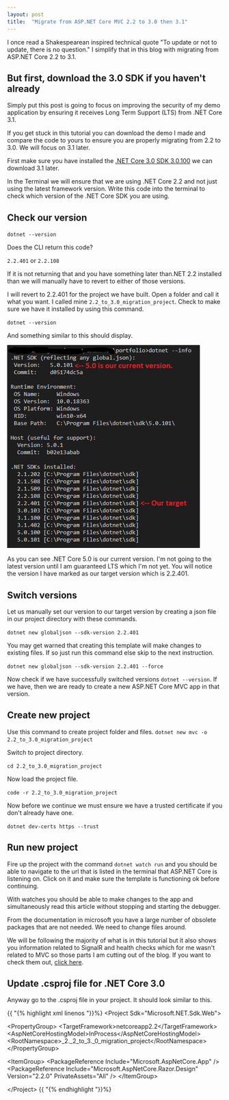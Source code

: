 ```yaml
---
layout: post
title:  "Migrate from ASP.NET Core MVC 2.2 to 3.0 then 3.1"
---
```


I once read a Shakespearean inspired technical quote "To update or not to update, there is no question." I simplify that in this blog with migrating from ASP.NET Core 2.2 to 3.1.

## But first, download the 3.0 SDK if you haven't already ##

Simply put this post is going to focus on improving the security of my demo application by ensuring it receives Long Term Support (LTS) from .NET Core 3.1.

If you get stuck in this tutorial you can download the demo I made and compare the code to yours to ensure you are properly migrating from 2.2 to 3.0. We will focus on 3.1 later.

First make sure you have installed the [.NET Core 3.0 SDK 3.0.100](https://dotnet.microsoft.com/download/dotnet-core/3.0#sdk-3.0.100:~:text=SDK%203.0.100,-Visual) we can download 3.1 later.

In the Terminal we will ensure that we are using .NET Core 2.2 and not just using the latest framework version. Write this code into the terminal to check which version of the .NET Core SDK you are using. 

## Check our version ##

`dotnet --version`

Does the CLI return this code? 

`2.2.401` or `2.2.108`

If it is not returning that and you have something later than.NET 2.2 installed than we will manually have to revert to either of those versions. 

I will revert to 2.2.401 for the project we have built. Open a folder and call it what you want. I called mine `2.2_to_3.0_migration_project`. Check to make sure we have it installed by using this command.

`dotnet --version`

And something similar to this should display.

![VersionInfo](../images/MigrateFrom.NETCore2.2To3.1/VersionInfo.png)

As you can see .NET Core 5.0 is our current version. I'm not going to the latest version until I am guaranteed LTS which I'm not yet. You will notice the version I have marked as our target version which is 2.2.401. 

## Switch versions ##

Let us manually set our version to our target version by creating a json file in our project directory with these commands. 

`dotnet new globaljson --sdk-version 2.2.401`

You may get warned that creating this template will make changes to existing files. If so just run this command else skip to the next instruction.

`dotnet new globaljson --sdk-version 2.2.401 --force`

Now check if we have successfully switched versions `dotnet --version`. If we have, then we are ready to create a new ASP.NET Core MVC app in that version. 

## Create new project ##

Use this command to create project folder and files. `dotnet new mvc -o 2.2_to_3.0_migration_project`

Switch to project directory. 

`cd 2.2_to_3.0_migration_project`

Now load the project file. 

`code -r 2.2_to_3.0_migration_project`

Now before we continue we must ensure we have a trusted certificate if you don't already have one.

`dotnet dev-certs https --trust`

## Run new project ##

Fire up the project with the command `dotnet watch run` and you should be able to navigate to the url that is listed in the terminal that ASP.NET Core is listening on. Click on it and make sure the template is functioning ok before continuing.  

With watches you should be able to make changes to the app and simultaneously read this article without stopping and starting the debugger. 

From the documentation in microsoft you have a large number of obsolete packages that are not needed. We need to change files around. 

We will be following the majority of what is in this tutorial but it also shows you information related to SignalR and health checks which for me wasn't related to MVC so those parts I am cutting out of the blog. If you want to check them out, [click here](https://docs.microsoft.com/en-us/aspnet/core/migration/22-to-30?view=aspnetcore-5.0&tabs=visual-studio). 

## Update .csproj file for .NET Core 3.0 ##

Anyway go to the .csproj file in your project. It should look similar to this.

{{ "{% highlight xml linenos "}}%}
&lt;Project Sdk=&quot;Microsoft.NET.Sdk.Web&quot;&gt;

  &lt;PropertyGroup&gt;
    &lt;TargetFramework&gt;netcoreapp2.2&lt;/TargetFramework&gt;
    &lt;AspNetCoreHostingModel&gt;InProcess&lt;/AspNetCoreHostingModel&gt;
    &lt;RootNamespace&gt;_2._2_to_3._0_migration_project&lt;/RootNamespace&gt;
  &lt;/PropertyGroup&gt;


  &lt;ItemGroup&gt;
    &lt;PackageReference Include=&quot;Microsoft.AspNetCore.App&quot; /&gt;
    &lt;PackageReference Include=&quot;Microsoft.AspNetCore.Razor.Design&quot; Version=&quot;2.2.0&quot; PrivateAssets=&quot;All&quot; /&gt;
  &lt;/ItemGroup&gt;

&lt;/Project&gt;
{{ "{% endhighlight "}}%}
